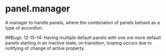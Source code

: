 panel.manager
=============

A manager to handle panels, where the combination of panels behave as a type of accordion.

##Bugs:
12-15-14: Having multiple default panels with one ore more default panels starting in an inactive state, on transition, looping occurs due to notifying of change of active property.
